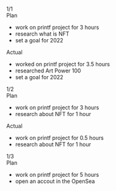 1/1<br>
Plan 
- work on printf project for 3 hours
- research what is NFT
- set a goal for 2022

Actual
- worked on printf project for 3.5 hours
- researched Art Power 100
- set a goal for 2022

1/2<br>
Plan 
- work on printf project for 3 hours
- research about NFT for 1 hour

Actual
- work on printf project for 0.5 hours
- research about NFT for 1 hour

1/3<br>
Plan
- work on printf project for 5 hours
- open an accout in the OpenSea
